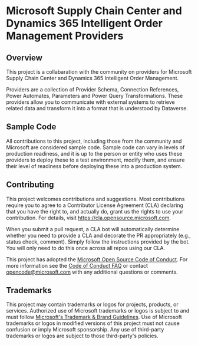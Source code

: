 # Microsoft Supply Chain Center and Dynamics 365 Intelligent Order Management Providers

## Overview

This project is a collabaration with the community on providers for Microsoft Supply Chain Center and Dynamics 365 Intelligent Order Management.

Providers are a collection of Provider Schema, Connection References, Power Automates, Parameters and Power Query Transformations. These providers allow you to communicate with external systems to retrieve related data and transform it into a format that is understood by Dataverse.

## Sample Code

All contributions to this project, including those from the community and Microsoft are considered sample code. Sample code can vary in levels of production readiness, and it is up to the person or entity who uses these providers to deploy these to a test environment, modify them, and ensure their level of readiness before deploying these into a production system.

## Contributing

This project welcomes contributions and suggestions.  Most contributions require you to agree to a
Contributor License Agreement (CLA) declaring that you have the right to, and actually do, grant us
the rights to use your contribution. For details, visit https://cla.opensource.microsoft.com.

When you submit a pull request, a CLA bot will automatically determine whether you need to provide
a CLA and decorate the PR appropriately (e.g., status check, comment). Simply follow the instructions
provided by the bot. You will only need to do this once across all repos using our CLA.

This project has adopted the [Microsoft Open Source Code of Conduct](https://opensource.microsoft.com/codeofconduct/).
For more information see the [Code of Conduct FAQ](https://opensource.microsoft.com/codeofconduct/faq/) or
contact [opencode@microsoft.com](mailto:opencode@microsoft.com) with any additional questions or comments.

## Trademarks

This project may contain trademarks or logos for projects, products, or services. Authorized use of Microsoft 
trademarks or logos is subject to and must follow 
[Microsoft's Trademark & Brand Guidelines](https://www.microsoft.com/en-us/legal/intellectualproperty/trademarks/usage/general).
Use of Microsoft trademarks or logos in modified versions of this project must not cause confusion or imply Microsoft sponsorship.
Any use of third-party trademarks or logos are subject to those third-party's policies.

